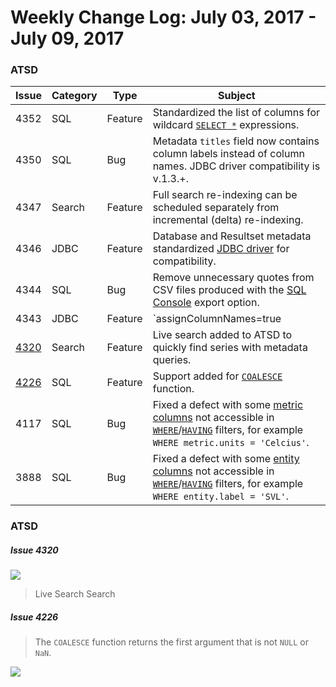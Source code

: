 Weekly Change Log: July 03, 2017 - July 09, 2017
==================================================

### ATSD

| Issue| Category    | Type    | Subject              |
|------|-------------|---------|----------------------|
| 4352 | SQL| Feature | Standardized the list of columns for wildcard [`SELECT *`](../../sql/examples/select-all-tags.md) expressions. |
| 4350 | SQL| Bug | Metadata `titles` field now contains column labels instead of column names. JDBC driver compatibility is v.1.3.+. |
| 4347 | Search| Feature | Full search re-indexing can be scheduled separately from incremental (delta) re-indexing. |
| 4346 | JDBC | Feature | Database and Resultset metadata standardized [JDBC driver](https://github.com/axibase/atsd-jdbc#jdbc-driver) for compatibility.  |
| 4344 | SQL | Bug | Remove unnecessary quotes from CSV files produced with the [SQL Console](../../sql#overview) export option. |
| 4343 | JDBC | Feature | `assignColumnNames=true|false` setting added to control the behavior of `getColumnName()` and `getColumnLabel()` methods in the [JDBC](https://github.com/axibase/atsd-jdbc#jdbc-connection-properties-supported-by-driver) driver. |
| [4320](#Issue-4320) | Search | Feature | Live search added to ATSD to quickly find series with metadata queries. |
| [4226](#Issue-4226) | SQL | Feature | Support added for [`COALESCE`](../../rule-engine/functions-text.md#functions-coalesce) function.|
| 4117 | SQL | Bug | Fixed a defect with some [metric columns](../../sql/README.md#metric-columns) not accessible in [`WHERE`](../../sql#where-clause)/[`HAVING`](../../sql#having-filter) filters, for example `WHERE metric.units = 'Celcius'`. |
| 3888 | SQL | Bug | Fixed a defect with some [entity columns](../../sql/README.md#entity-columns) not accessible in [`WHERE`](../../sql#where-clause)/[`HAVING`](../../sql#having-filter) filters, for example `WHERE entity.label = 'SVL'`. |

### ATSD

##### Issue 4320

![](Images/4320.png)

> Live Search Search

##### Issue 4226

> The `COALESCE` function returns the first argument that is not `NULL` or `NaN`.

![](Images/4226.png)
